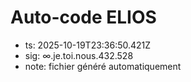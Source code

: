 # Auto-code ELIOS
- ts: 2025-10-19T23:36:50.421Z
- sig: ∞.je.toi.nous.432.528
- note: fichier généré automatiquement